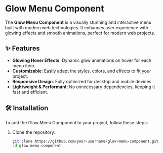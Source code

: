 # Glow Menu Component

The **Glow Menu Component** is a visually stunning and interactive menu built with modern web technologies. It enhances user experience with glowing effects and smooth animations, perfect for modern web projects.

## ✨ Features
- **Glowing Hover Effects**: Dynamic glow animations on hover for each menu item.
- **Customizable**: Easily adapt the styles, colors, and effects to fit your project.
- **Responsive Design**: Fully optimized for desktop and mobile devices.
- **Lightweight & Performant**: No unnecessary dependencies, keeping it fast and efficient.

## 🛠 Installation
To add the Glow Menu Component to your project, follow these steps:

1. Clone the repository:
   ```bash
   git clone https://github.com/your-username/glow-menu-component.git
   cd glow-menu-component
